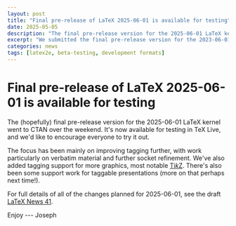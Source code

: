```yaml
---
layout: post
title: "Final pre-release of LaTeX 2025-06-01 is available for testing"
date: 2025-05-05
description: "The final pre-release version for the 2025-06-01 LaTeX kernel to CTAN over the weekend."
excerpt: "We submitted the final pre-release version for the 2023-06-01 LaTeX kernel to CTAN recently"
categories: news
tags: [latex2e, beta-testing, development formats]
---
```


# Final pre-release of LaTeX 2025-06-01 is available for testing

The (hopefully) final pre-release version for the 2025-06-01 LaTeX kernel went
to CTAN over the weekend. It's now available for testing in TeX Live, and we'd
like to encourage everyone to try it out.

The focus has been mainly on improving tagging further, with work particularly
on verbatim material and further socket refinement. We've also added tagging
support for more graphics, most notable
[Ti<i>k</i>Z](https://mirrors.ctan.org/macros/latex-dev/required/latex-lab/latex-lab-tikz.pdf).
There's also been some support work for taggable presentations (more on that
perhaps next time!).

For full details of all of the changes planned for 2025-06-01, see the draft <a
href="{{site.baseurl}}/news/latex2e-news/ltnews41.pdf">LaTeX News 41</a>.

Enjoy --- Joseph



